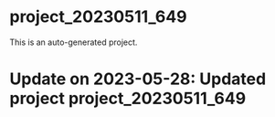 # project_20230511_649

This is an auto-generated project.

# Update on 2023-05-28: Updated project project_20230511_649
